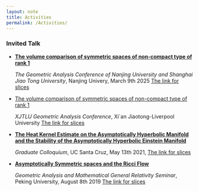 ```yaml
---
layout: note
title: Activities
permalink: /Activities/
---
```


### Invited Talk

- <a href="https://math.nju.edu.cn/sy/xshy/20250507/i315796.html"><strong>The volume comparison of symmetric spaces of non-compact type of rank 1</strong></a>

  *The Geometric Analysis Conference of Nanjing University and Shanghai Jiao Tong University*, Nanjing Univery, March 9th 2025 <a href="https://universe1991.github.io/yufeishan.github.io/assets/The_slice_for_the_volume_comparison-5.pdf">The link for slices</a>

- <a href="https://www.xjtlu.edu.cn/en/news/2025/05/department-of-foundational-mathematics-and-department-of-pure-mathematics-successfully-hosts-2025-xjtlu-geometric-analysis-conference">The volume comparison of symmetric spaces of non-compact type of rank 1</a>

  *XJTLU Geometric Analysis Conference*, Xi`an Jiaotong-Liverpool University <a href="https://universe1991.github.io/yufeishan.github.io/assets/The_volume_comparison_of_symmetric_space_of_noncompact_type_of_rank_1.pdf">The link for slices</a>

- <a href="https://www.math.ucsc.edu/seminars/grad-colloquium/index.html#may13"><strong>The Heat Kernel Estimate on the Asymptotically Hyperbolic Manifold and the Stability of the Asymptotically Hyperbolic Einstein Manifold</strong></a> 

  *Graduate Colloquium*, UC Santa Cruz, May 13th 2021, <a href="https://universe1991.github.io/yufeishan.github.io/assets/The_asymptotically_hyperbolic_manifolds_and_the_heat_kernel_estimate.pdf">The link for slices</a>

- <a href="https://www.math.pku.edu.cn/kxyj/xsbg/tlb/geometric/100057.htm"><strong>Asymptotically Symmetric spaces and the Ricci Flow</strong></a> 

  *Geometric Analysis and Mathematical General Relativity Seminar*, Peking University, August 8th 2019 <a href="https://universe1991.github.io/yufeishan.github.io/assets/Asymptotically_symmetric_manifolds_and Ricci_flow.pdf">The link for slices</a>

